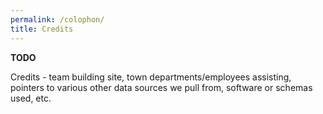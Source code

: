 ```yaml
---
permalink: /colophon/
title: Credits
---
```


**TODO**

Credits - team building site, town departments/employees assisting, pointers to various other data sources we pull from, software or schemas used, etc. 